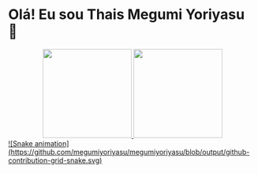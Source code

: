 # Olá! Eu sou Thais Megumi Yoriyasu 🐾

<div align="center">
  <a href="https://github.com/megumiyoriyasu">
  <img height="180em" src="https://github-readme-stats.vercel.app/api?username=megumiyoriyasu&show_icons=true&theme=tokyonight&include_all_commits=true&count_private=true"/>
  <img height="180em" src="https://github-readme-stats.vercel.app/api/top-langs/?username=megumiyoriyasu&layout=compact&langs_count=7&theme=tokyonight"/>
</div>
<div>
  ![Snake animation](https://github.com/megumiyoriyasu/megumiyoriyasu/blob/output/github-contribution-grid-snake.svg)
</div>

